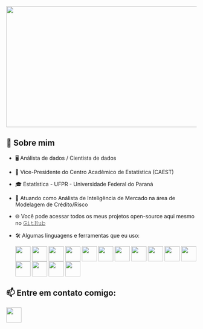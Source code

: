 <img src="https://www.fishtechies.com/wp-content/uploads/2018/01/data-science-banner.jpg" width="1240" height="320">

## :book: Sobre mim
- 🖥 Análista de dados / Cientista de dados
- 👯 Vice-Presidente do Centro Acadêmico de Estatística (CAEST)
- 🎓 Estatística - UFPR - Universidade Federal do Paraná
- 💼 Atuando como Análista de Inteligência de Mercado na área de Modelagem de Crédito/Risco
- 🌐 Você pode acessar todos os meus projetos open-source aqui mesmo no [𝙶𝚒𝚝𝙷𝚞𝚋](https://github.com/hamersz?tab=repositories)

- 🛠️ Algumas linguagens e ferramentas que eu uso:

  [<img src="https://cdn.jsdelivr.net/gh/devicons/devicon/icons/vscode/vscode-original.svg"     
      height="40em" align="center"/>](https://code.visualstudio.com/)
  [<img src="https://cdn.jsdelivr.net/gh/devicons/devicon/icons/rstudio/rstudio-original.svg"   
      height="40em" align="center"/>](https://www.rstudio.com/)
  [<img src="https://cdn.jsdelivr.net/gh/devicons/devicon/icons/python/python-original-wordmark.svg"
      height="40em" align="center"/>](https://www.python.org/)
  [<img src="https://cdn.jsdelivr.net/gh/devicons/devicon/icons/r/r-original.svg"
      height="40em" align="center"/>](https://www.r-project.org/)
  [<img src="https://cdn.jsdelivr.net/gh/devicons/devicon/icons/jupyter/jupyter-original-wordmark.svg"
      height="40em" align="center"/>](https://jupyter.org/)
  [<img src="https://cdn.jsdelivr.net/gh/devicons/devicon/icons/mysql/mysql-original-wordmark.svg"
      height="40em" align="center"/>](https://www.mysql.com/)
  [<img src="https://cdn.jsdelivr.net/gh/devicons/devicon/icons/postgresql/postgresql-original-wordmark.svg"
      height="40em" align="center"/>](https://www.postgresql.org/)
  [<img src="https://cdn.jsdelivr.net/gh/devicons/devicon/icons/sqlite/sqlite-original-wordmark.svg"
      height="40em" align="center"/>](https://www.sqlite.org/index.html)
  [<img src="https://upload.wikimedia.org/wikipedia/commons/thumb/0/05/Scikit_learn_logo_small.svg/2560px-Scikit_learn_logo_small.svg.png"
      height="40em" align="center"/>](https://scikit-learn.org/stable/)
  [<img src="https://cdn.jsdelivr.net/gh/devicons/devicon/icons/tensorflow/tensorflow-original.svg"
      height="40em" align="center"/>](https://www.tensorflow.org/) 
 [<img src="https://cdn.jsdelivr.net/gh/devicons/devicon/icons/apache/apache-original-wordmark.svg"
      height="40em" align="center"/>](https://www.apache.org/)
   [<img src="https://cdn.jsdelivr.net/gh/devicons/devicon/icons/git/git-original-wordmark.svg"
      height="40em" align="center"/>](https://git-scm.com/)
  [<img src="https://cdn.jsdelivr.net/gh/devicons/devicon/icons/amazonwebservices/amazonwebservices-plain-wordmark.svg"
      height="40em" align="center"/>](https://aws.amazon.com/)
[<img src="https://icons-for-free.com/download-icon-github+icon-1320168274457504277_512.png"
      height="40em" align="center"/>](https://github.com/)
[<img src="https://cdn.jsdelivr.net/gh/devicons/devicon/icons/gitlab/gitlab-original-wordmark.svg"
      height="40em" align="center"/>](https://about.gitlab.com/)

## 📫 Entre em contato comigo:

[<img src="https://cdn.jsdelivr.net/gh/devicons/devicon/icons/linkedin/linkedin-original.svg"
           height="40em" align="center"/>](https://linkedin.com/in/ajhc)


